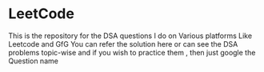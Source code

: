 # LeetCode
This is the repository for the DSA questions I do on Various platforms Like Leetcode and GfG
You can refer the solution here or can see the DSA problems topic-wise and if you wish to practice them , then just google the Question name
